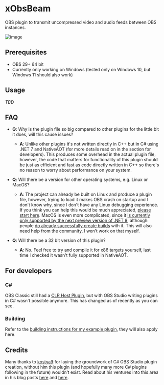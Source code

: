# xObsBeam
OBS plugin to transmit uncompressed video and audio feeds between OBS instances.

![image](https://user-images.githubusercontent.com/528974/229695123-33b165ba-019a-48ce-9197-3d203627352b.png)

## Prerequisites
- OBS 29+ 64 bit
- Currently only working on Windows (tested only on Windows 10, but Windows 11 should also work)

## Usage
_TBD_

## FAQ
- **Q**: Why is the plugin file so big compared to other plugins for the little bit it does, will this cause issues?
  - **A**: Unlike other plugins it's not written directly in C++ but in C# using .NET 7 and NativeAOT (for more details read on in the section for developers). This produces some overhead in the actual plugin file, however, the code that matters for functionality of this plugin should be just as efficient and fast as code directly written in C++ so there's no reason to worry about performance on your system.

- **Q**: Will there be a version for other operating systems, e.g. Linux or MacOS?
  - **A**: The project can already be built on Linux and produce a plugin file, however, trying to load it makes OBS crash on startup and I don't know why, since I don't have any Linux debugging experience. If you think you can help this would be much appreciated, [please start here](https://github.com/YorVeX/ObsCSharpExample/issues/2).
  MacOS is even more complicated, since it [is currently only supported by the next preview version of .NET 8](https://learn.microsoft.com/en-us/dotnet/core/deploying/native-aot/#platformarchitecture-restrictions), although people [do already successfully create builds](https://github.com/dotnet/runtime/issues/79253) with it. This will also need help from the community, I won't work on that myself.

- **Q**: Will there be a 32 bit version of this plugin?
  - **A**: No. Feel free to try and compile it for x86 targets yourself, last time I checked it wasn't fully supported in NativeAOT.


## For developers
### C#
OBS Classic still had a [CLR Host Plugin](https://obsproject.com/forum/resources/clr-host-plugin.21/), but with OBS Studio writing plugins in C# wasn't possible anymore. This has changed as of recently as you can see.

### Building
Refer to the [building instructions for my example plugin](https://github.com/YorVeX/ObsCSharpExample#building), they will also apply here.

## Credits
Many thanks to [kostya9](https://github.com/kostya9) for laying the groundwork of C# OBS Studio plugin creation, without him this plugin (and hopefully many more C# plugins following in the future) wouldn't exist. Read about his ventures into this area in his blog posts [here](https://sharovarskyi.com/blog/posts/dotnet-obs-plugin-with-nativeaot/) and [here](https://sharovarskyi.com/blog/posts/clangsharp-dotnet-interop-bindings/). 
